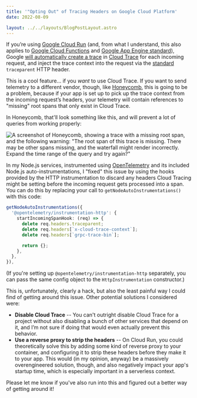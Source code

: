 ```yaml
---
title: '"Opting Out" of Tracing Headers on Google Cloud Platform'
date: 2022-08-09

layout: ../../layouts/BlogPostLayout.astro
---
```


If you’re using [Google Cloud Run](https://cloud.google.com/run) (and, from what I understand, this also applies to [Google Cloud Functions](https://cloud.google.com/functions) and [Google App Engine standard](https://cloud.google.com/appengine)), Google [will automatically create a trace](https://cloud.google.com/run/docs/trace) in [Cloud Trace](https://cloud.google.com/trace) for each incoming request, and inject the trace context into the request via the [standard](https://www.w3.org/TR/trace-context/) `traceparent` HTTP header.

This is a cool feature… if you _want_ to use Cloud Trace. If you want to send telemetry to a different vendor, though, like [Honeycomb](https://www.honeycomb.io/), this is going to be a problem, because if your app is set up to pick up the trace context from the incoming request’s headers, your telemetry will contain references to "missing" root spans that only exist in Cloud Trace.

In Honeycomb, that'll look something like this, and will prevent a lot of queries from working properly:

![A screenshot of Honeycomb, showing a trace with a missing root span, and the following warning: "The root span of this trace is missing. There may be other spans missing, and the waterfall might render incorrectly. Expand the time range of the query and try again?"](/blog/opting-out-of-tracing-on-gcp/images/missing-root-span.png)

In my Node.js services, instrumented using [OpenTelemetry](https://opentelemetry.io/) and its included Node.js auto-instrumentations, I "fixed" this issue by using the hooks provided by the HTTP instrumentation to discard any headers Cloud Tracing might be setting before the incoming request gets processed into a span. You can do this by replacing your call to `getNodeAutoInstrumentations()` with this code:

```ts
getNodeAutoInstrumentations({
  '@opentelemetry/instrumentation-http': {
    startIncomingSpanHook: (req) => {
      delete req.headers.traceparent;
      delete req.headers[`x-cloud-trace-context`];
      delete req.headers[`grpc-trace-bin`];

      return {};
    },
  },
}),
```

(If you're setting up `@opentelemetry/instrumentation-http` separately, you can pass the same config object to the `HttpInstrumentation` constructor.)

This is, unfortunately, clearly a hack, but also the least painful way I could find of getting around this issue. Other potential solutions I considered were:

- **Disable Cloud Trace** -- You can't outright disable Cloud Trace for a project without also disabling a bunch of other services that depend on it, and I’m not sure if doing that would even actually prevent this behavior.
- **Use a reverse proxy to strip the headers** -- On Cloud Run, you could theoretically solve this by adding some kind of reverse proxy to your container, and configuring it to strip these headers before they make it to your app. This would (in my opinion, anyway) be a massively overengineered solution, though, and also negatively impact your app's startup time, which is especially important in a serverless context.

Please let me know if you've also run into this and figured out a better way of getting around it!
